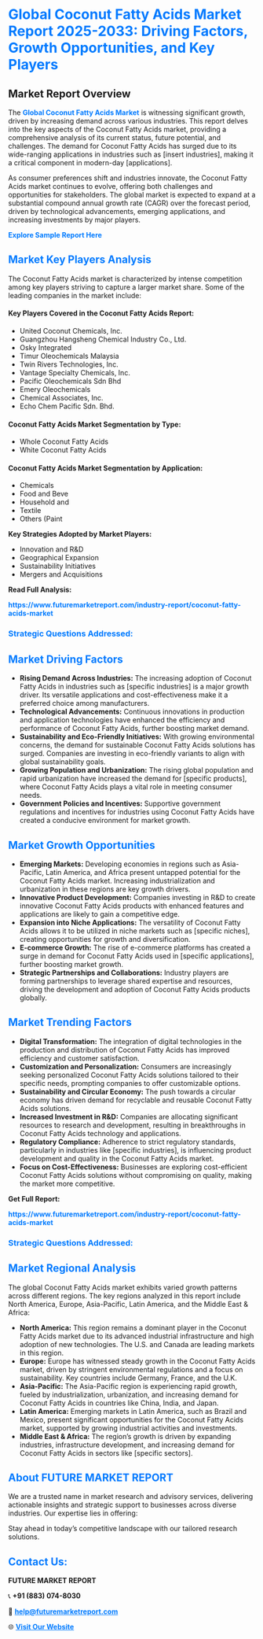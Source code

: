<h1 style="color: #007BFF;">Global Coconut Fatty Acids Market Report 2025-2033: Driving Factors, Growth Opportunities, and Key Players</h1>

<section id="overview">
<h2>Market Report Overview</h2>
<p>The <a href="https://www.futuremarketreport.com/industry-report/coconut-fatty-acids-market" style="color: #007BFF; text-decoration: none;"><strong>Global Coconut Fatty Acids Market</strong></a> is witnessing significant growth, driven by increasing demand across various industries. This report delves into the key aspects of the Coconut Fatty Acids market, providing a comprehensive analysis of its current status, future potential, and challenges. The demand for Coconut Fatty Acids has surged due to its wide-ranging applications in industries such as [insert industries], making it a critical component in modern-day [applications].</p>
<p>As consumer preferences shift and industries innovate, the Coconut Fatty Acids market continues to evolve, offering both challenges and opportunities for stakeholders. The global market is expected to expand at a substantial compound annual growth rate (CAGR) over the forecast period, driven by technological advancements, emerging applications, and increasing investments by major players.</p>
</section>

<section id="overview">
<p><a href="https://www.futuremarketreport.com/request-sample/reportId=31352" style="color: #007BFF; text-decoration: none;"><strong>Explore Sample Report Here</strong></a></p>
</section>

<section id="key-players">
<h2 style="color: #007BFF;">Market Key Players Analysis</h2>
<p>The Coconut Fatty Acids market is characterized by intense competition among key players striving to capture a larger market share. Some of the leading companies in the market include:</p>
<h4>Key Players Covered in the Coconut Fatty Acids Report:</h4>
<ul><li>United Coconut Chemicals, Inc.</li><li>Guangzhou Hangsheng Chemical Industry Co., Ltd.</li><li>Osky Integrated</li><li>Timur Oleochemicals Malaysia</li><li>Twin Rivers Technologies, Inc.</li><li>Vantage Specialty Chemicals, Inc.</li><li>Pacific Oleochemicals Sdn Bhd</li><li>Emery Oleochemicals</li><li>Chemical Associates, Inc.</li><li>Echo Chem Pacific Sdn. Bhd.</li></ul>
<h4>Coconut Fatty Acids Market Segmentation by Type:</h4>
<ul><li>Whole Coconut Fatty Acids</li><li>White Coconut Fatty Acids</li></ul>

<h4>Coconut Fatty Acids Market Segmentation by Application:</h4>
<ul><li>Chemicals</li><li>Food and Beve</li><li>Household and</li><li>Textile</li><li>Others (Paint</li></ul>
<p><strong>Key Strategies Adopted by Market Players:</strong></p>
<ul>
<li>Innovation and R&D</li>
<li>Geographical Expansion</li>
<li>Sustainability Initiatives</li>
<li>Mergers and Acquisitions</li>
</ul>
</section>

<section>
<p><strong>Read Full Analysis: </strong></p><a href="https://www.futuremarketreport.com/industry-report/coconut-fatty-acids-market" style="color: #007BFF; text-decoration: none;"><strong>https://www.futuremarketreport.com/industry-report/coconut-fatty-acids-market</strong></a>
<h3 style="color: #007BFF;">Strategic Questions Addressed:</h3>
</section>

<section id="driving-factors">
<h2 style="color: #007BFF;">Market Driving Factors</h2>
<ul>
<li><strong>Rising Demand Across Industries:</strong> The increasing adoption of Coconut Fatty Acids in industries such as [specific industries] is a major growth driver. Its versatile applications and cost-effectiveness make it a preferred choice among manufacturers.</li>
<li><strong>Technological Advancements:</strong> Continuous innovations in production and application technologies have enhanced the efficiency and performance of Coconut Fatty Acids, further boosting market demand.</li>
<li><strong>Sustainability and Eco-Friendly Initiatives:</strong> With growing environmental concerns, the demand for sustainable Coconut Fatty Acids solutions has surged. Companies are investing in eco-friendly variants to align with global sustainability goals.</li>
<li><strong>Growing Population and Urbanization:</strong> The rising global population and rapid urbanization have increased the demand for [specific products], where Coconut Fatty Acids plays a vital role in meeting consumer needs.</li>
<li><strong>Government Policies and Incentives:</strong> Supportive government regulations and incentives for industries using Coconut Fatty Acids have created a conducive environment for market growth.</li>
</ul>
</section>

<section id="growth-opportunities">
<h2 style="color: #007BFF;">Market Growth Opportunities</h2>
<ul>
<li><strong>Emerging Markets:</strong> Developing economies in regions such as Asia-Pacific, Latin America, and Africa present untapped potential for the Coconut Fatty Acids market. Increasing industrialization and urbanization in these regions are key growth drivers.</li>
<li><strong>Innovative Product Development:</strong> Companies investing in R&D to create innovative Coconut Fatty Acids products with enhanced features and applications are likely to gain a competitive edge.</li>
<li><strong>Expansion into Niche Applications:</strong> The versatility of Coconut Fatty Acids allows it to be utilized in niche markets such as [specific niches], creating opportunities for growth and diversification.</li>
<li><strong>E-commerce Growth:</strong> The rise of e-commerce platforms has created a surge in demand for Coconut Fatty Acids used in [specific applications], further boosting market growth.</li>
<li><strong>Strategic Partnerships and Collaborations:</strong> Industry players are forming partnerships to leverage shared expertise and resources, driving the development and adoption of Coconut Fatty Acids products globally.</li>
</ul>
</section>

<section id="trending-factors">
<h2 style="color: #007BFF;">Market Trending Factors</h2>
<ul>
<li><strong>Digital Transformation:</strong> The integration of digital technologies in the production and distribution of Coconut Fatty Acids has improved efficiency and customer satisfaction.</li>
<li><strong>Customization and Personalization:</strong> Consumers are increasingly seeking personalized Coconut Fatty Acids solutions tailored to their specific needs, prompting companies to offer customizable options.</li>
<li><strong>Sustainability and Circular Economy:</strong> The push towards a circular economy has driven demand for recyclable and reusable Coconut Fatty Acids solutions.</li>
<li><strong>Increased Investment in R&D:</strong> Companies are allocating significant resources to research and development, resulting in breakthroughs in Coconut Fatty Acids technology and applications.</li>
<li><strong>Regulatory Compliance:</strong> Adherence to strict regulatory standards, particularly in industries like [specific industries], is influencing product development and quality in the Coconut Fatty Acids market.</li>
<li><strong>Focus on Cost-Effectiveness:</strong> Businesses are exploring cost-efficient Coconut Fatty Acids solutions without compromising on quality, making the market more competitive.</li>
</ul>
</section>

<section>
<p><strong>Get Full Report: </strong></p><a href="https://www.futuremarketreport.com/industry-report/coconut-fatty-acids-market" style="color: #007BFF; text-decoration: none;"><strong>https://www.futuremarketreport.com/industry-report/coconut-fatty-acids-market</strong></a>
<h3 style="color: #007BFF;">Strategic Questions Addressed:</h3>
</section>


<section id="regional-analysis">
<h2 style="color: #007BFF;">Market Regional Analysis</h2>
<p>The global Coconut Fatty Acids market exhibits varied growth patterns across different regions. The key regions analyzed in this report include North America, Europe, Asia-Pacific, Latin America, and the Middle East & Africa:</p>
<ul>
<li><strong>North America:</strong> This region remains a dominant player in the Coconut Fatty Acids market due to its advanced industrial infrastructure and high adoption of new technologies. The U.S. and Canada are leading markets in this region.</li>
<li><strong>Europe:</strong> Europe has witnessed steady growth in the Coconut Fatty Acids market, driven by stringent environmental regulations and a focus on sustainability. Key countries include Germany, France, and the U.K.</li>
<li><strong>Asia-Pacific:</strong> The Asia-Pacific region is experiencing rapid growth, fueled by industrialization, urbanization, and increasing demand for Coconut Fatty Acids in countries like China, India, and Japan.</li>
<li><strong>Latin America:</strong> Emerging markets in Latin America, such as Brazil and Mexico, present significant opportunities for the Coconut Fatty Acids market, supported by growing industrial activities and investments.</li>
<li><strong>Middle East & Africa:</strong> The region’s growth is driven by expanding industries, infrastructure development, and increasing demand for Coconut Fatty Acids in sectors like [specific sectors].</li>
</ul>
</section>

<footer>
<h2 style="color: #007BFF;">About FUTURE MARKET REPORT</h2>
<p>We are a trusted name in market research and advisory services, delivering actionable insights and strategic support to businesses across diverse industries. Our expertise lies in offering:</p>

<p>Stay ahead in today’s competitive landscape with our tailored research solutions.</p>

<h2 style="color: #007BFF;">Contact Us:</h2>
<p><strong>FUTURE MARKET REPORT</strong></p>
<p>📞 <strong>+91 (883) 074-8030</strong></p>
<p>📧 <strong><a href="mailto:help@futuremarketreport.com" style="color: #007BFF;">help@futuremarketreport.com</a></strong></p>
<p>🌐 <strong><a href="https://www.futuremarketreport.com/" style="color: #007BFF;">Visit Our Website</a></strong></p>
</footer>